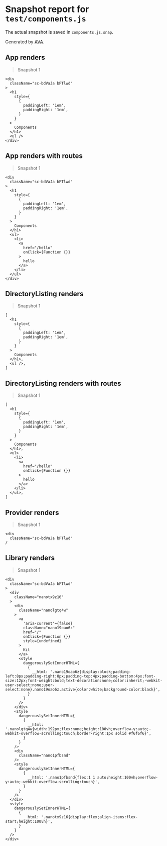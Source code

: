 # Snapshot report for `test/components.js`

The actual snapshot is saved in `components.js.snap`.

Generated by [AVA](https://ava.li).

## App renders

> Snapshot 1

    <div
      className="sc-bdVaJa bPTlwd"
    >
      <h1
        style={
          {
            paddingLeft: '1em',
            paddingRight: '1em',
          }
        }
      >
        Components
      </h1>
      <ul />
    </div>

## App renders with routes

> Snapshot 1

    <div
      className="sc-bdVaJa bPTlwd"
    >
      <h1
        style={
          {
            paddingLeft: '1em',
            paddingRight: '1em',
          }
        }
      >
        Components
      </h1>
      <ul>
        <li>
          <a
            href="/hello"
            onClick={Function {}}
          >
            hello
          </a>
        </li>
      </ul>
    </div>

## DirectoryListing renders

> Snapshot 1

    [
      <h1
        style={
          {
            paddingLeft: '1em',
            paddingRight: '1em',
          }
        }
      >
        Components
      </h1>,
      <ul />,
    ]

## DirectoryListing renders with routes

> Snapshot 1

    [
      <h1
        style={
          {
            paddingLeft: '1em',
            paddingRight: '1em',
          }
        }
      >
        Components
      </h1>,
      <ul>
        <li>
          <a
            href="/hello"
            onClick={Function {}}
          >
            hello
          </a>
        </li>
      </ul>,
    ]

## Provider renders

> Snapshot 1

    <div
      className="sc-bdVaJa bPTlwd"
    /

## Library renders

> Snapshot 1

    <div
      className="sc-bdVaJa bPTlwd"
    >
      <div
        className="nanotx9z16"
      >
        <div
          className="nanolgtq4w"
        >
          <a
            'aria-current'={false}
            className="nano19oao6z"
            href="/"
            onClick={Function {}}
            style={undefined}
          >
            Kit
          </a>
          <style
            dangerouslySetInnerHTML={
              {
                __html: '.nano19oao6z{display:block;padding-left:8px;padding-right:8px;padding-top:4px;padding-bottom:4px;font-size:12px;font-weight:bold;text-decoration:none;color:inherit;-webkit-user-select:none;user-select:none}.nano19oao6z.active{color:white;background-color:black}',
              }
            }
          />
        </div>
        <style
          dangerouslySetInnerHTML={
            {
              __html: '.nanolgtq4w{width:192px;flex:none;height:100vh;overflow-y:auto;-webkit-overflow-scrolling:touch;border-right:1px solid #f6f6f6}',
            }
          }
        />
        <div
          className="nano1pfbsnd"
        />
        <style
          dangerouslySetInnerHTML={
            {
              __html: '.nano1pfbsnd{flex:1 1 auto;height:100vh;overflow-y:auto;-webkit-overflow-scrolling:touch}',
            }
          }
        />
      </div>
      <style
        dangerouslySetInnerHTML={
          {
            __html: '.nanotx9z16{display:flex;align-items:flex-start;height:100vh}',
          }
        }
      />
    </div>